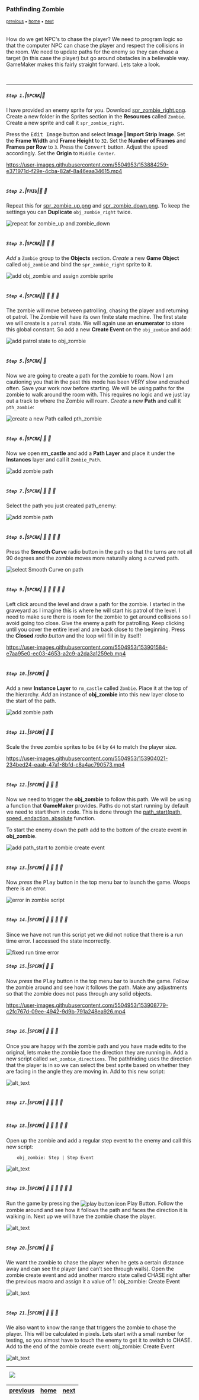 <img src="https://via.placeholder.com/1000x4/45D7CA/45D7CA" alt="drawing" height="4px"/>

### Pathfinding Zombie

<sub>[previous](../collectables-ii/README.md#user-content-collectables-ii) • [home](../README.md#user-content-gms2-ue4-space-rocks) • [next](../pathfinding-ii/README.md#user-content-pathfinding-zombie-ii)</sub>

<img src="https://via.placeholder.com/1000x4/45D7CA/45D7CA" alt="drawing" height="4px"/>

How do we get NPC's to chase the player?  We need to program logic so that the computer NPC can chase the player and respect the collisions in the room.  We need to update paths for the enemy so they can chase a target (in this case the player) but go around obstacles in a believable way.  GameMaker makes this fairly straight forward.  Lets take a look.

<br>

---


##### `Step 1.`\|`SPCRK`|:small_blue_diamond:

I have provided an enemy sprite for you. Download [spr_zombie_right.png](images/spr_zombie_right.png). Create a new folder in the Sprites section in the **Resources** called `Zombie`.  Create a new sprite and call it `spr_zombie_right`.

Press the <kbd>Edit Image</kbd> button and select **Image | Import Strip Image**.  Set the **Frame Width** and **Frame Height** to `32`.  Set the **Number of Frames** and **Frames per Row** to `3`. Press the <kbd>Convert</kbd> button.  Adjust the speed accordingly. Set the **Origin** to `Middle Center`.

https://user-images.githubusercontent.com/5504953/153884259-e371971d-f29e-4cba-82af-8a46eaa34615.mp4


<img src="https://via.placeholder.com/500x2/45D7CA/45D7CA" alt="drawing" height="2px" alt = ""/>

##### `Step 2.`\|`FHIU`|:small_blue_diamond: :small_blue_diamond: 

Repeat this for [spr_zombie_up.png](images/spr_zombie_up.png) and [spr_zombie_down.png](images/spr_zombie_down.png). To keep the settings you can **Duplicate** `obj_zombie_right` twice.

![repeat for zombie_up and zombie_down](images/zombieUpDown.png)

<img src="https://via.placeholder.com/500x2/45D7CA/45D7CA" alt="drawing" height="2px" alt = ""/>

##### `Step 3.`\|`SPCRK`|:small_blue_diamond: :small_blue_diamond: :small_blue_diamond:

*Add* a `Zombie` group to the **Objects** section. *Create* a new **Game Object** called `obj_zombie` and bind the `spr_zombie_right` sprite to it.

![add obj_zombie and assign zombie sprite](images/objZombie.png)

<img src="https://via.placeholder.com/500x2/45D7CA/45D7CA" alt="drawing" height="2px" alt = ""/>

##### `Step 4.`\|`SPCRK`|:small_blue_diamond: :small_blue_diamond: :small_blue_diamond: :small_blue_diamond:

 The zombie will move between patrolling, chasing the player and returning ot patrol. The Zombie will have its own finite state machine. The first state we will create is a `patrol` state. We will again use an **enumerator** to store this global constant. So add a new **Create Event** on the `obj_zombie` and add:

![add patrol state to obj_zombie](images/zombieCreate.png)

<img src="https://via.placeholder.com/500x2/45D7CA/45D7CA" alt="drawing" height="2px" alt = ""/>

##### `Step 5.`\|`SPCRK`| :small_orange_diamond:

Now we are going to create a path for the zombie to roam.  Now I am cautioning you that in the past this mode has been VERY slow and crashed often. Save your work now before starting. We will be using paths for the zombie to walk around the room with. This requires no logic and we just lay out a track to where the Zombie will roam. *Create* a new **Path** and call it `pth_zombie`: 

![create a new Path called pth_zombie](images/pthZombie.png)

<img src="https://via.placeholder.com/500x2/45D7CA/45D7CA" alt="drawing" height="2px" alt = ""/>

##### `Step 6.`\|`SPCRK`| :small_orange_diamond: :small_blue_diamond:

Now we open **rm_castle** and add a **Path Layer** and place it under the **Instances** layer and call it `Zombie_Path`. 
		
![add zombie path](images/zombiePath.png)

<img src="https://via.placeholder.com/500x2/45D7CA/45D7CA" alt="drawing" height="2px" alt = ""/>

##### `Step 7.`\|`SPCRK`| :small_orange_diamond: :small_blue_diamond: :small_blue_diamond:

Select the path you just created path_enemy:

![add zombie path](images/zombiePath.png)

<img src="https://via.placeholder.com/500x2/45D7CA/45D7CA" alt="drawing" height="2px" alt = ""/>

##### `Step 8.`\|`SPCRK`| :small_orange_diamond: :small_blue_diamond: :small_blue_diamond: :small_blue_diamond:

Press the **Smooth Curve** radio button in the path so that the turns are not all 90 degrees and the zombie moves more naturally along a curved path.

![select Smooth Curve on path](images/smotthCurve.png)

<img src="https://via.placeholder.com/500x2/45D7CA/45D7CA" alt="drawing" height="2px" alt = ""/>

##### `Step 9.`\|`SPCRK`| :small_orange_diamond: :small_blue_diamond: :small_blue_diamond: :small_blue_diamond: :small_blue_diamond:

Left click around the level and draw a path for the zombie.  I started in the graveyard as I imagine this is where he will start his patrol of the level.  I need to make sure there is room for the zombie to get around collisions so I avoid going too close. Give the enemy a path for patrolling. Keep clicking until you cover the entire level and are back close to the beginning.  Press the **Closed** *radio button* and the loop will fill in by itself!

https://user-images.githubusercontent.com/5504953/153901584-e7aa95e0-ec03-4653-a2c9-a2da3a1259eb.mp4

<img src="https://via.placeholder.com/500x2/45D7CA/45D7CA" alt="drawing" height="2px" alt = ""/>

##### `Step 10.`\|`SPCRK`| :large_blue_diamond:

Add a new **Instance Layer** to `rm_castle` called `Zombie`. Place it at the top of the hierarchy.  *Add* an instance of **obj_zombie** into this new layer close to the start of the path. 

![add zombie path](images/pathZombie.png)

<img src="https://via.placeholder.com/500x2/45D7CA/45D7CA" alt="drawing" height="2px" alt = ""/>

##### `Step 11.`\|`SPCRK`| :large_blue_diamond: :small_blue_diamond: 

Scale the three zombie sprites to be `64` by `64` to match the player size.

https://user-images.githubusercontent.com/5504953/153904021-234bed24-eaab-47a1-8bfd-c8a4ac790573.mp4

<img src="https://via.placeholder.com/500x2/45D7CA/45D7CA" alt="drawing" height="2px" alt = ""/>


##### `Step 12.`\|`SPCRK`| :large_blue_diamond: :small_blue_diamond: :small_blue_diamond: 

	
Now we need to trigger the **obj_zombie** to follow this path. We will be using a function that **GameMaker** provides. Paths do not start running by default we need to start them in code.  This is done through the [path_start(path, speed, endaction, absolute]() function.
		
To start the enemy down the path add to the bottom of the create event in **obj_zombie**.

![add path_start to zombie create event](images/startZombie.png)

<img src="https://via.placeholder.com/500x2/45D7CA/45D7CA" alt="drawing" height="2px" alt = ""/>

##### `Step 13.`\|`SPCRK`| :large_blue_diamond: :small_blue_diamond: :small_blue_diamond:  :small_blue_diamond: 

Now *press* the <kbd>Play</kbd> button in the top menu bar to launch the game. Woops there is an error.

![error in zombie script](images/error.png)

<img src="https://via.placeholder.com/500x2/45D7CA/45D7CA" alt="drawing" height="2px" alt = ""/>

##### `Step 14.`\|`SPCRK`| :large_blue_diamond: :small_blue_diamond: :small_blue_diamond: :small_blue_diamond:  :small_blue_diamond: 

Since we have not run this script yet we did not notice that there is a run time error.  I accessed the state incorrectly.

![fixed run time error](images/fixZombieState.png)

##### `Step 15.`\|`SPCRK`| :large_blue_diamond: :small_orange_diamond: 

Now *press* the <kbd>Play</kbd> button in the top menu bar to launch the game. Follow the zombie around and see how it follows the path. Make any adjustments so that the zombie does not pass through any solid objects.

https://user-images.githubusercontent.com/5504953/153908779-c2fc767d-09ee-4942-9d9b-791a248ea926.mp4

<img src="https://via.placeholder.com/500x2/45D7CA/45D7CA" alt="drawing" height="2px" alt = ""/>

##### `Step 16.`\|`SPCRK`| :large_blue_diamond: :small_orange_diamond:   :small_blue_diamond: 

Once you are happy with the zombie path and you have made edits to the original, lets make the zombie face the direction they are running in. Add a new script called `set_zombie_directions`.  The pathfniding uses the direction that the player is in so we can select the best sprite based on whether they are facing in the angle they are moving in.  Add to this new script:

![alt_text](images/.png)

<img src="https://via.placeholder.com/500x2/45D7CA/45D7CA" alt="drawing" height="2px" alt = ""/>

##### `Step 17.`\|`SPCRK`| :large_blue_diamond: :small_orange_diamond: :small_blue_diamond: :small_blue_diamond:



<img src="https://via.placeholder.com/500x2/45D7CA/45D7CA" alt="drawing" height="2px" alt = ""/>

##### `Step 18.`\|`SPCRK`| :large_blue_diamond: :small_orange_diamond: :small_blue_diamond: :small_blue_diamond: :small_blue_diamond:

Open up the zombie and add a regular step event to the enemy and call this new script:

		obj_zombie: Step | Step Event

![alt_text](images/.png)

<img src="https://via.placeholder.com/500x2/45D7CA/45D7CA" alt="drawing" height="2px" alt = ""/>

##### `Step 19.`\|`SPCRK`| :large_blue_diamond: :small_orange_diamond: :small_blue_diamond: :small_blue_diamond: :small_blue_diamond: :small_blue_diamond:

Run the game by pressing the <img style="vertical-align:middle" src="http://marcaubanel.com/gamemaker/GMS2-Images/Shared/Icon_RunProject.png" alt="play button icon"> Play Button. Follow the zombie around and see how it follows the path and faces the direction it is walking in.  Next up we will have the zombie chase the player.

![alt_text](images/.png)

<img src="https://via.placeholder.com/500x2/45D7CA/45D7CA" alt="drawing" height="2px" alt = ""/>

##### `Step 20.`\|`SPCRK`| :large_blue_diamond: :large_blue_diamond:

We want the zombie to chase the player when he gets a certain distance away and can see the player (and can&rsquo;t see through walls). Open the zombie create event and add another marcro state called CHASE right after the previous macro and assign it a value of 1:
	obj_zombie: Create Event

![alt_text](images/.png)

<img src="https://via.placeholder.com/500x2/45D7CA/45D7CA" alt="drawing" height="2px" alt = ""/>

##### `Step 21.`\|`SPCRK`| :large_blue_diamond: :large_blue_diamond: :small_blue_diamond:

We also want to know the range that triggers the zombie to chase the player. This will be calculated in pixels.  Lets start with a small number for testing, so you almost have to touch the enemy to get it to switch to CHASE. Add to the end of the zombie create event:
		obj_zombie: Create Event
        
![alt_text](images/.png)

___


<img src="https://via.placeholder.com/1000x4/dba81a/dba81a" alt="drawing" height="4px" alt = ""/>

<img src="https://via.placeholder.com/1000x100/45D7CA/000000/?text=Next Up - ADD NEXT PAGE">

<img src="https://via.placeholder.com/1000x4/dba81a/dba81a" alt="drawing" height="4px" alt = ""/>

| [previous](../collectables-ii/README.md#user-content-collectables-ii)| [home](../README.md#user-content-gms2-ue4-space-rocks) | [next](../pathfinding-ii/README.md#user-content-pathfinding-zombie-ii)|
|---|---|---|
